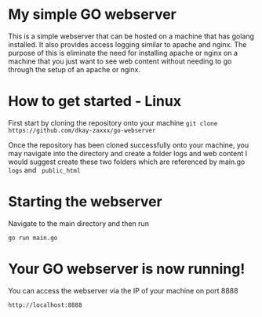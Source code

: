 # My simple GO webserver

This is a simple webserver that can be hosted on a machine that has golang installed. It also provides access logging similar to apache and nginx. The purpose of this is eliminate the need for installing apache or nginx on a machine that you just want to see web content without needing to go through the setup of an apache or nginx.

# How to get started - Linux
First start by cloning the repository onto your machine
`git clone https://github.com/dkay-zaxxx/go-webserver`

Once the repository has been cloned successfully onto your machine, you may navigate into the directory and create a folder logs and web content
I would suggest create these two folders which are referenced by main.go `logs` and ` public_html` 

# Starting the webserver
Navigate to the main directory and then run

`go run main.go`

# Your GO webserver is now running!
You can access the webserver via the IP of your machine on port 8888

`http://localhost:8888`

